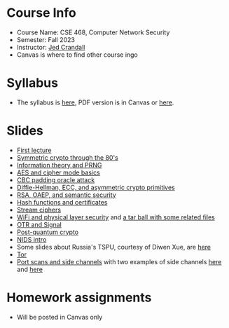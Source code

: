 

# Course Info

- Course Name: CSE 468, Computer Network Security
- Semester: Fall 2023
- Instructor: [Jed Crandall](https://jedcrandall.github.io)
- Canvas is where to find other course ingo

# Syllabus

- The syllabus is [here](https://jedcrandall.github.io/courses/cse468fall2023/syllabus.html), PDF version is in Canvas or [here](https://jedcrandall.github.io/courses/cse468fall2023/syllabus.pdf).

# Slides

- [First lecture](firstlecture.pdf)
- [Symmetric crypto through the 80's](symmetricryptothru80s.pdf)
- [Information theory and PRNG](informationtheoryprng.pdf)
- [AES and cipher mode basics](aesciphermodes.pdf)
- [CBC padding oracle attack](cbcpaddingoracle.pdf)
- [Diffie-Hellman, ECC, and asymmetric crypto primitives](dheccetc.pdf)
- [RSA, OAEP, and semantic security](rsaandattacks.pdf)
- [Hash functions and certificates](hashfunctionscerts.pdf)
- [Stream ciphers](streamcipherswifi.pdf)
- [WiFi and physical layer security](wifisecurityandphysical.pdf) and [a tar ball with some related files](physicalandwifipcaps.tgz)
- [OTR and Signal](otrandsignal.pdf)
- [Post-quantum crypto](postquantum.pdf)
- [NIDS intro](nidsintro.pdf)
- Some slides about Russia's TSPU, courtesy of Diwen Xue, are [here](TSPU_IMC.pdf)
- [Tor](tor.pdf)
- [Port scans and side channels](portscansidechannels.pdf) with two examples of side channels [here](security16_slides_cao.pdf) and [here](sec21_slides_tolley.pdf)

# Homework assignments

- Will be posted in Canvas only

